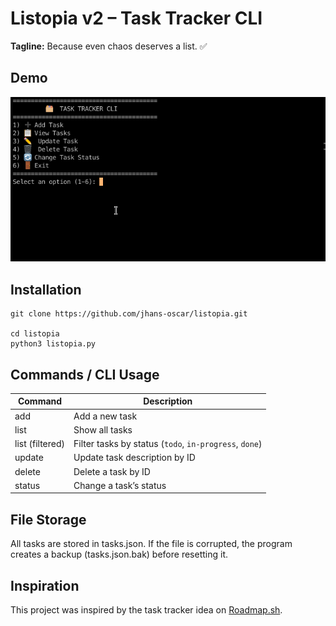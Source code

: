 # Listopia v2 – Task Tracker CLI

**Tagline:** Because even chaos deserves a list. ✅

## Demo

![App Demo](demo.gif)

## Installation

```bahs
git clone https://github.com/jhans-oscar/listopia.git

cd listopia
python3 listopia.py
```

## Commands / CLI Usage

| Command         | Description                                            |
| --------------- | ------------------------------------------------------ |
| add             | Add a new task                                         |
| list            | Show all tasks                                         |
| list (filtered) | Filter tasks by status (`todo`, `in-progress`, `done`) |
| update          | Update task description by ID                          |
| delete          | Delete a task by ID                                    |
| status          | Change a task’s status                                 |


## File Storage

All tasks are stored in tasks.json.
If the file is corrupted, the program creates a backup (tasks.json.bak) before resetting it.


## Inspiration

This project was inspired by the task tracker idea on [Roadmap.sh](https://roadmap.sh/projects/task-tracker).
